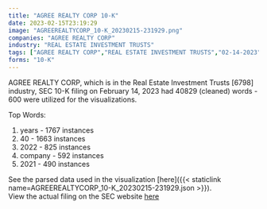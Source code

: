 ```yaml
---
title: "AGREE REALTY CORP 10-K"
date: 2023-02-15T23:19:29
image: "AGREEREALTYCORP_10-K_20230215-231929.png"
companies: "AGREE REALTY CORP"
industry: "REAL ESTATE INVESTMENT TRUSTS"
tags: ["AGREE REALTY CORP","REAL ESTATE INVESTMENT TRUSTS","02-14-2023","10-K"]
forms: "10-K"
---
```

AGREE REALTY CORP, which is in the Real Estate Investment Trusts [6798] industry, SEC 10-K filing on February 14, 2023 had 40829 (cleaned) words - 600 were utilized for the visualizations.

Top Words:
1. years - 1767 instances
2. 40 - 1663 instances
3. 2022 - 825 instances
4. company - 592 instances
5. 2021 - 490 instances


See the parsed data used in the visualization [here]({{< staticlink name=AGREEREALTYCORP_10-K_20230215-231929.json >}}).  
View the actual filing on the SEC website [here](https://www.sec.gov/Archives/edgar/data/917251/0001558370-23-001274.txt)